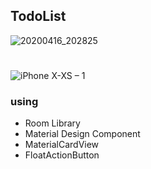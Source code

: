 ## TodoList

![20200416_202825](https://user-images.githubusercontent.com/50993333/79503415-5b891d00-8046-11ea-9ec6-a1a68cfb8bac.png)
#
![iPhone X-XS – 1](https://user-images.githubusercontent.com/50993333/79503420-5cba4a00-8046-11ea-94da-86756b07f783.png)
### using

- Room Library
- Material Design Component
- MaterialCardView
- FloatActionButton
